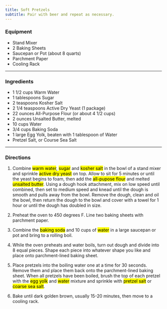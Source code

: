 ```yaml
---
title: Soft Pretzels
subtitle: Pair with beer and repeat as necessary.
---
```


### Equipment
- Stand Mixer
- 2 Baking Sheets
- Saucepan or Pot (about 8 quarts)
- Parchment Paper
- Cooling Rack

---

### Ingredients
- 1 1/2 cups Warm Water
- 1 tablespoons Sugar
- 2 teaspoons Kosher Salt
- 2 1/4 teaspoons Active Dry Yeast (1 package)
- 22 ounces All-Purpose Flour (or about 4 1/2 cups)
- 2 ounces Unsalted Butter, melted
- 10 cups Water
- 3/4 cups Baking Soda
- 1 large Egg Yolk, beaten with 1 tablespoon of Water
- Pretzel Salt, or Course Sea Salt

---

### Directions
1. Combine <mark>warm water</mark>, <mark>sugar</mark> and <mark>kosher salt</mark> in the bowl of a stand mixer and sprinkle <mark>active dry yeast</mark> on top. Allow to sit for 5 minutes or until the yeast begins to foam, then add the <mark> all-pupose flour</mark> and melted <mark>unsalted butter</mark>. Using a dough hook attachment, mix on low speed until combined, then set to medium speed and knead until the dough is smooth and pulls away from the bowl. Remove the dough, clean and oil the bowl, then return the dough to the bowl and cover with a towel for 1 hour or until the dough has doubled in size.

2. Preheat the oven to 450 degrees F. Line two baking sheets with parchment paper.

3. Combine the <mark>baking soda</mark> and 10 cups of <mark>water</mark> in a large saucepan or pot and bring to a rolling boil.

4. While the oven preheats and water boils, turn out dough and divide into 8 equal pieces. Shape each piece into whatever shape you like and place onto parchment-lined baking sheet.

5. Place pretzels into the boiling water one at a time for 30 seconds. Remove them and place them back onto the parchment-lined baking sheet. When all pretzels have been boiled, brush the top of each pretzel with the <mark>egg yolk</mark> and <mark>water</mark> mixture and sprinkle with <mark>pretzel salt</mark> or <mark>coarse sea salt</mark>.

6. Bake until dark golden brown, usually 15-20 minutes, then move to a cooling rack.
